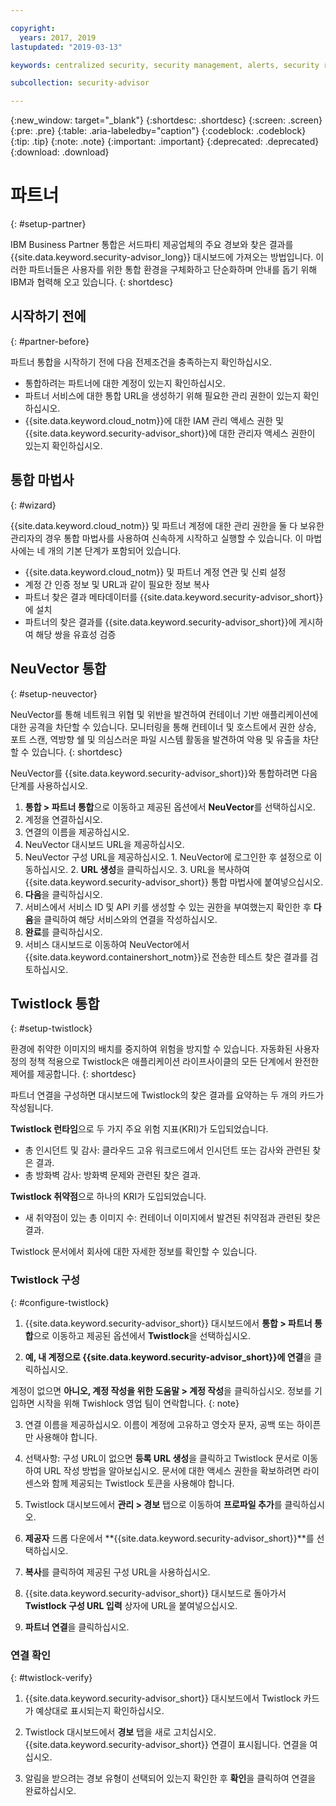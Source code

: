 ```yaml
---

copyright:
  years: 2017, 2019
lastupdated: "2019-03-13"

keywords: centralized security, security management, alerts, security risk, insights, threat detection

subcollection: security-advisor

---
```


{:new_window: target="_blank"}
{:shortdesc: .shortdesc}
{:screen: .screen}
{:pre: .pre}
{:table: .aria-labeledby="caption"}
{:codeblock: .codeblock}
{:tip: .tip}
{:note: .note}
{:important: .important}
{:deprecated: .deprecated}
{:download: .download}


# 파트너
{: #setup-partner}

IBM Business Partner 통합은 서드파티 제공업체의 주요 경보와 찾은 결과를 {{site.data.keyword.security-advisor_long}} 대시보드에 가져오는 방법입니다. 이러한 파트너들은 사용자를 위한 통합 환경을 구체화하고 단순화하며 안내를 돕기 위해 IBM과 협력해 오고 있습니다.
{: shortdesc}

## 시작하기 전에
{: #partner-before}

파트너 통합을 시작하기 전에 다음 전제조건을 충족하는지 확인하십시오.

* 통합하려는 파트너에 대한 계정이 있는지 확인하십시오.
* 파트너 서비스에 대한 통합 URL을 생성하기 위해 필요한 관리 권한이 있는지 확인하십시오.
* {{site.data.keyword.cloud_notm}}에 대한 IAM 관리 액세스 권한 및 {{site.data.keyword.security-advisor_short}}에 대한 관리자 액세스 권한이 있는지 확인하십시오.

## 통합 마법사
{: #wizard}

{{site.data.keyword.cloud_notm}} 및 파트너 계정에 대한 관리 권한을 둘 다 보유한 관리자의 경우 통합 마법사를 사용하여 신속하게 시작하고 실행할 수 있습니다. 이 마법사에는 네 개의 기본 단계가 포함되어 있습니다.

* {{site.data.keyword.cloud_notm}} 및 파트너 계정 연관 및 신뢰 설정
* 계정 간 인증 정보 및 URL과 같이 필요한 정보 복사
* 파트너 찾은 결과 메타데이터를 {{site.data.keyword.security-advisor_short}}에 설치
* 파트너의 찾은 결과를 {{site.data.keyword.security-advisor_short}}에 게시하여 해당 쌍을 유효성 검증


## NeuVector 통합
{: #setup-neuvector}

NeuVector를 통해 네트워크 위협 및 위반을 발견하여 컨테이너 기반 애플리케이션에 대한 공격을 차단할 수 있습니다. 모니터링을 통해 컨테이너 및 호스트에서 권한 상승, 포트 스캔, 역방향 쉘 및 의심스러운 파일 시스템 활동을 발견하여 악용 및 유출을 차단할 수 있습니다.
{: shortdesc}

NeuVector를 {{site.data.keyword.security-advisor_short}}와 통합하려면 다음 단계를 사용하십시오.

1. **통합 > 파트너 통합**으로 이동하고 제공된 옵션에서 **NeuVector**를 선택하십시오.
2. 계정을 연결하십시오. 
  1. 연결의 이름을 제공하십시오.
  2. NeuVector 대시보드 URL을 제공하십시오.
  3. NeuVector 구성 URL을 제공하십시오.
    1. NeuVector에 로그인한 후 설정으로 이동하십시오.
    2. **URL 생성**을 클릭하십시오.
    3. URL을 복사하여 {{site.data.keyword.security-advisor_short}} 통합 마법사에 붙여넣으십시오.
  4. **다음**을 클릭하십시오.
3. 서비스에서 서비스 ID 및 API 키를 생성할 수 있는 권한을 부여했는지 확인한 후 **다음**을 클릭하여 해당 서비스와의 연결을 작성하십시오.
4. **완료**를 클릭하십시오.
5. 서비스 대시보드로 이동하여 NeuVector에서 {{site.data.keyword.containershort_notm}}로 전송한 테스트 찾은 결과를 검토하십시오.



## Twistlock 통합
{: #setup-twistlock}

환경에 취약한 이미지의 배치를 중지하여 위험을 방지할 수 있습니다. 자동화된 사용자 정의 정책 적용으로 Twistlock은 애플리케이션 라이프사이클의 모든 단계에서 완전한 제어를 제공합니다.
{: shortdesc}

파트너 연결을 구성하면 대시보드에 Twistlock의 찾은 결과를 요약하는 두 개의 카드가 작성됩니다.

**Twistlock 런타임**으로 두 가지 주요 위험 지표(KRI)가 도입되었습니다. 

* 총 인시던트 및 감사: 클라우드 고유 워크로드에서 인시던트 또는 감사와 관련된 찾은 결과.
* 총 방화벽 감사: 방화벽 문제와 관련된 찾은 결과.

**Twistlock 취약점**으로 하나의 KRI가 도입되었습니다.

* 새 취약점이 있는 총 이미지 수: 컨테이너 이미지에서 발견된 취약점과 관련된 찾은 결과.

Twistlock 문서에서 회사에 대한 자세한 정보를 확인할 수 있습니다.

### Twistlock 구성
{: #configure-twistlock}

1. {{site.data.keyword.security-advisor_short}} 대시보드에서 **통합 > 파트너 통합**으로 이동하고 제공된 옵션에서 **Twistlock**을 선택하십시오.

2. **예, 내 계정으로 {{site.data.keyword.security-advisor_short}}에 연결**을 클릭하십시오.

  계정이 없으면 **아니오, 계정 작성을 위한 도움말 > 계정 작성**을 클릭하십시오. 정보를 기입하면 시작을 위해 Twishlock 영업 팀이 연락합니다.
  {: note}

3. 연결 이름을 제공하십시오. 이름이 계정에 고유하고 영숫자 문자, 공백 또는 하이픈만 사용해야 합니다.

4. 선택사항: 구성 URL이 없으면 **등록 URL 생성**을 클릭하고 Twistlock 문서로 이동하여 URL 작성 방법을 알아보십시오. 문서에 대한 액세스 권한을 확보하려면 라이센스와 함께 제공되는 Twistlock 토큰을 사용해야 합니다.

5. Twistlock 대시보드에서 **관리 > 경보** 탭으로 이동하여 **프로파일 추가**를 클릭하십시오.

6. **제공자** 드롭 다운에서 **{{site.data.keyword.security-advisor_short}}**를 선택하십시오.

7. **복사**를 클릭하여 제공된 구성 URL을 사용하십시오.

8. {{site.data.keyword.security-advisor_short}} 대시보드로 돌아가서 **Twistlock 구성 URL 입력** 상자에 URL을 붙여넣으십시오.

9. **파트너 연결**을 클릭하십시오.

### 연결 확인
{: #twistlock-verify}

1. {{site.data.keyword.security-advisor_short}} 대시보드에서 Twistlock 카드가 예상대로 표시되는지 확인하십시오.

2. Twistlock 대시보드에서 **경보** 탭을 새로 고치십시오. {{site.data.keyword.security-advisor_short}} 연결이 표시됩니다. 연결을 여십시오.

3. 알림을 받으려는 경보 유형이 선택되어 있는지 확인한 후 **확인**을 클릭하여 연결을 완료하십시오.
